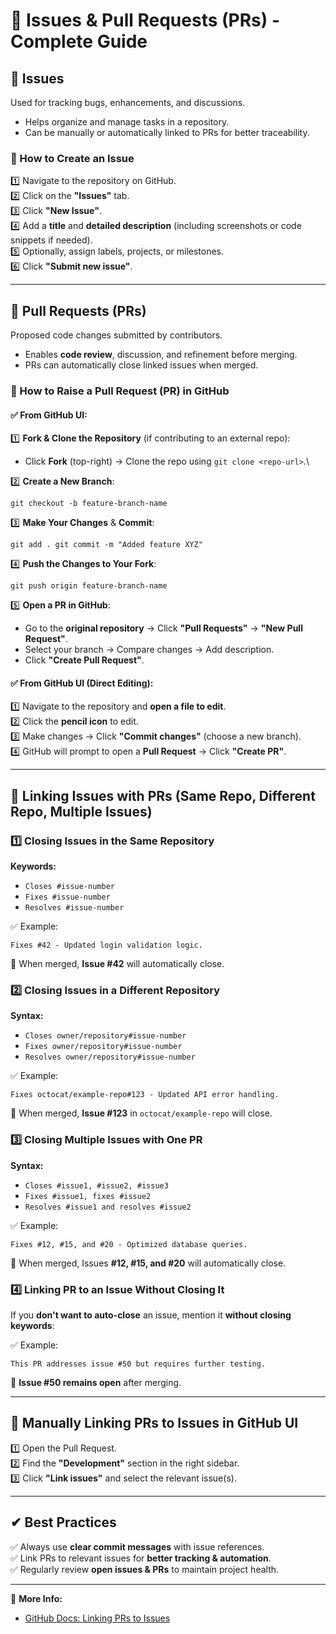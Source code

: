 📌 Issues & Pull Requests (PRs) - Complete Guide
================================================

📌 Issues
---------

Used for tracking bugs, enhancements, and discussions.

-   Helps organize and manage tasks in a repository.
-   Can be manually or automatically linked to PRs for better traceability.

### **🔹 How to Create an Issue**

1️⃣ Navigate to the repository on GitHub.\
2️⃣ Click on the **"Issues"** tab.\
3️⃣ Click **"New Issue"**.\
4️⃣ Add a **title** and **detailed description** (including screenshots or code snippets if needed).\
5️⃣ Optionally, assign labels, projects, or milestones.\
6️⃣ Click **"Submit new issue"**.

* * * * *

📌 Pull Requests (PRs)
----------------------

Proposed code changes submitted by contributors.

-   Enables **code review**, discussion, and refinement before merging.
-   PRs can automatically close linked issues when merged.

### **🔹 How to Raise a Pull Request (PR) in GitHub**

#### ✅ From GitHub UI:

1️⃣ **Fork & Clone the Repository** (if contributing to an external repo):

-   Click **Fork** (top-right) → Clone the repo using `git clone <repo-url>`.\

2️⃣ **Create a New Branch**:

`git checkout -b feature-branch-name`

3️⃣ **Make Your Changes** & **Commit**:

`git add .
git commit -m "Added feature XYZ"`

4️⃣ **Push the Changes to Your Fork**:

`git push origin feature-branch-name`

5️⃣ **Open a PR in GitHub**:

-   Go to the **original repository** → Click **"Pull Requests"** → **"New Pull Request"**.
-   Select your branch → Compare changes → Add description.
-   Click **"Create Pull Request"**.

#### ✅ From GitHub UI (Direct Editing):

1️⃣ Navigate to the repository and **open a file to edit**.\
2️⃣ Click the **pencil icon** to edit.\
3️⃣ Make changes → Click **"Commit changes"** (choose a new branch).\
4️⃣ GitHub will prompt to open a **Pull Request** → Click **"Create PR"**.

* * * * *

🔗 Linking Issues with PRs (Same Repo, Different Repo, Multiple Issues)
-----------------------------------------------------------------------

### **1️⃣ Closing Issues in the Same Repository**

**Keywords:**

-   `Closes #issue-number`
-   `Fixes #issue-number`
-   `Resolves #issue-number`

✅ Example:

`Fixes #42 - Updated login validation logic.`

🔹 When merged, **Issue #42** will automatically close.

### **2️⃣ Closing Issues in a Different Repository**

**Syntax:**

-   `Closes owner/repository#issue-number`
-   `Fixes owner/repository#issue-number`
-   `Resolves owner/repository#issue-number`

✅ Example:

`Fixes octocat/example-repo#123 - Updated API error handling.`

🔹 When merged, **Issue #123** in `octocat/example-repo` will close.

### **3️⃣ Closing Multiple Issues with One PR**

**Syntax:**

-   `Closes #issue1, #issue2, #issue3`
-   `Fixes #issue1, fixes #issue2`
-   `Resolves #issue1 and resolves #issue2`

✅ Example:

`Fixes #12, #15, and #20 - Optimized database queries.`

🔹 When merged, Issues **#12, #15, and #20** will automatically close.

### **4️⃣ Linking PR to an Issue Without Closing It**

If you **don't want to auto-close** an issue, mention it **without closing keywords**:

✅ Example:

`This PR addresses issue #50 but requires further testing.`

🔹 **Issue #50 remains open** after merging.

* * * * *

📌 Manually Linking PRs to Issues in GitHub UI
----------------------------------------------

1️⃣ Open the Pull Request.\
2️⃣ Find the **"Development"** section in the right sidebar.\
3️⃣ Click **"Link issues"** and select the relevant issue(s).

* * * * *

✔ Best Practices
----------------

✅ Always use **clear commit messages** with issue references.\
✅ Link PRs to relevant issues for **better tracking & automation**.\
✅ Regularly review **open issues & PRs** to maintain project health.

* * * * *

🔗 **More Info:**

-   [GitHub Docs: Linking PRs to Issues](https://docs.github.com/en/issues/tracking-your-work-with-issues/linking-a-pull-request-to-an-issue)
